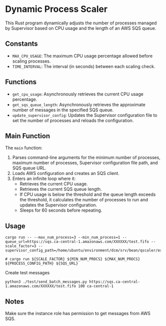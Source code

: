 # Dynamic Process Scaler
This Rust program dynamically adjusts the number of processes managed by Supervisor based on CPU usage and the length of an AWS SQS queue.

## Constants
- `MAX_CPU_USAGE`: The maximum CPU usage percentage allowed before scaling processes.
- `TIME_INTERVAL`: The interval (in seconds) between each scaling check.

## Functions

- `get_cpu_usage`: Asynchronously retrieves the current CPU usage percentage.
- `get_sqs_queue_length`: Asynchronously retrieves the approximate number of messages in the specified SQS queue.
- `update_supervisor_config`: Updates the Supervisor configuration file to set the number of processes and reloads the configuration.

## Main Function

The `main` function:
1. Parses command-line arguments for the minimum number of processes, maximum number of processes, Supervisor configuration file path, and SQS queue URL.
2. Loads AWS configuration and creates an SQS client.
3. Enters an infinite loop where it:
    - Retrieves the current CPU usage.
    - Retrieves the current SQS queue length.
    - If CPU usage is below the threshold and the queue length exceeds the threshold, it calculates the number of processes to run and updates the Supervisor configuration.
    - Sleeps for 60 seconds before repeating.

## Usage
``` 
cargo run -- --max_num_process=3 --min_num_process=1 --queue_url=https://sqs.ca-central-1.amazonaws.com/XXXXXX/test.fifo --scale_factor=3 --supervisor_config_path=/home/ubuntu/environment/dcm/srv/bean/qscaler/example/sample.conf

# cargo run ${SCALE_FACTOR} ${MIN_NUM_PROCS} ${MAX_NUM_PROCS} ${PROCESS_CONFIG_PATH} ${SQS_URL}
```
Create test messages
```
python3 ./test/send_batch_messages.py https://sqs.ca-central-1.amazonaws.com/XXXXXX/test.fifo 100 ca-central-1
```


## Notes
Make sure the instance role has permission to get messages from AWS SQS.

